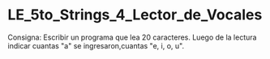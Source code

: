 # LE_5to_Strings_4_Lector_de_Vocales
 
Consigna:
    Escribir un programa que lea 20 caracteres.
	Luego de la lectura indicar cuantas "a" se ingresaron,cuantas "e, i, o, u".
